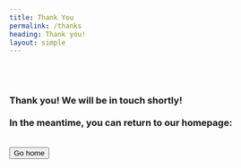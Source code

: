 ```yaml
---
title: Thank You
permalink: /thanks
heading: Thank you!
layout: simple
---
```

<div class="thanks-div">
<br />
<br />
<h3>Thank you! We will be in touch shortly!
<br />
<br />
In the meantime, you can return to our homepage:  </h3>
<br />
<a href="/"><button class="btn btn-primary">Go home</button></a>
</div>
